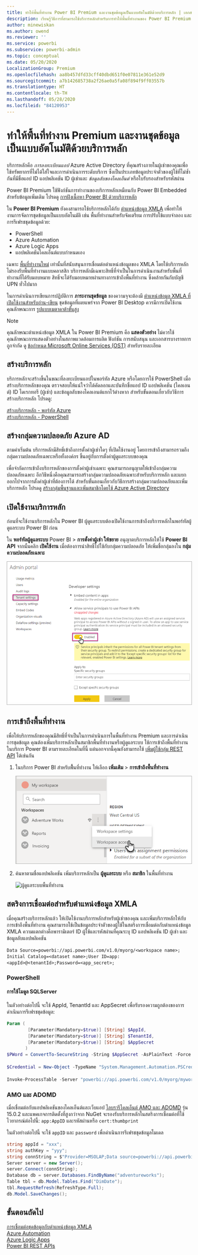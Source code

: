 ```yaml
---
title: ทำให้พื้นที่ทำงาน Power BI Premium และงานชุดข้อมูลเป็นแบบอัตโนมัติด้วยบริการหลัก | เอกสาร Microsoft
description: เรียนรู้วิธีการที่สามารถใช้บริการหลักสำหรับการทำให้พื้นที่ทำงานของ Power BI Premium และงานการจัดการชุดข้อมูลเป็นแบบอัตโนมัติ
author: minewiskan
ms.author: owend
ms.reviewer: ''
ms.service: powerbi
ms.subservice: powerbi-admin
ms.topic: conceptual
ms.date: 05/20/2020
LocalizationGroup: Premium
ms.openlocfilehash: aa8b457dfd33cff40dbd651f0e07811e361e52d9
ms.sourcegitcommit: a7b142685738a2f26ae0a5fa08f894f9ff03557b
ms.translationtype: HT
ms.contentlocale: th-TH
ms.lasthandoff: 05/28/2020
ms.locfileid: "84120953"
---
```

# <a name="automate-premium-workspace-and-dataset-tasks-with-service-principals"></a>ทำให้พื้นที่ทำงาน Premium และงานชุดข้อมูลเป็นแบบอัตโนมัติิด้วยบริการหลัก

บริการหลักคือ *การลงทะเบียนแอป* Azure Active Directory ที่คุณสร้างภายในผู้เช่าของคุณเพื่อใช้ทรัพยากรที่ไม่ได้ใส่ใจและการดำเนินการระดับบริการ ซึ่งเป็นประเภทข้อมูลประจำตัวของผู้ใช้ที่ไม่ซ้ำกันที่มีชื่อแอป ID แอปพลิเคชัน ID ผู้เช่าและ *ข้อมูลลับของไคลเอ็นต์* หรือใบรับรองสำหรับรหัสผ่าน

Power BI Premium ใช้ฟังก์ชันการทำงานของบริการหลักเหมือนกับ Power BI Embedded สำหรับข้อมูลเพิ่มเติม โปรดดู [การฝังเนื้อหา Power BI ด้วยบริการหลัก](../developer/embedded/embed-service-principal.md)

ใน **Power BI Premium** ยังคงสามารถใช้บริการหลักได้กับ [ตำแหน่งข้อมูล XMLA](service-premium-connect-tools.md) เพื่อทำให้งานการจัดการชุดข้อมูลเป็นแบบอัตโนมัติ เช่น พื้นที่ทำงานสำหรับจัดเตรียม การปรับใช้แบบจำลอง และการรีเฟรชชุดข้อมูลด้วย:

- PowerShell
- Azure Automation
- Azure Logic Apps
- แอปพลิเคชันไคลเอ็นต์แบบกำหนดเอง

เฉพาะ [พื้นที่ทำงานใหม่](../collaborate-share/service-new-workspaces.md) เท่านั้นที่สนับสนุนการเชื่อมต่อตำแหน่งข้อมูลของ XMLA โดยใช้บริการหลัก ไม่รองรับพื้นที่ทำงานแบบคลาสสิก บริการหลักมีเฉพาะสิทธิ์ที่จำเป็นในการดำเนินงานสำหรับพื้นที่ทำงานที่ได้รับมอบหมาย สิทธิ์จะได้รับมอบหมายผ่านทางการเข้าถึงพื้นที่ทำงาน ซึ่งคล้ายกันกับบัญชี UPN ทั่วไปมาก

ในการดำเนินการเขียนการปฏิบัติการ **ภาระงานชุดข้อมูล** ของความจุจะต้องมี [ตำแหน่งข้อมูล XMLA ที่เปิดใช้งานสำหรับอ่าน-เขียน](service-premium-connect-tools.md#enable-xmla-read-write) ชุดข้อมูลที่เผยแพร่จาก Power BI Desktop ควรมีการเปิดใช้งานคุณลักษณะการ [รูปแบบเมตาดาต้าขั้นสูง](../connect-data/desktop-enhanced-dataset-metadata.md)

> [!NOTE]
> คุณลักษณะตำแหน่งข้อมูล XMLA ใน Power BI Premium คือ **แสดงตัวอย่าง** ไม่ควรใช้คุณลักษณะการแสดงตัวอย่างในสภาพแวดล้อมการผลิต ฟังก์ชัน การสนับสนุน และเอกสารบางรายการถูกจำกัด  ดู [ข้อกำหนด Microsoft Online Services (OST)](https://www.microsoft.com/licensing/product-licensing/products?rtc=1) สำหรับรายละเอียด

## <a name="create-a-service-principal"></a>สร้างบริการหลัก

บริการหลักจะสร้างขึ้นในขณะที่ลงทะเบียนแอปในพอร์ทัล Azure หรือโดยการใช้ PowerShell เมื่อสร้างบริการหลักของคุณ ตรวจสอบให้แน่ใจว่าได้คัดลอกและบันทึกชื่อแอป ID แอปพลิเคชัน (ไคลเอนต์) ID ไดเรกทอรี (ผู้เช่า) และข้อมูลลับของไคลเอนต์แยกไว้ต่างหาก สำหรับขั้นตอนเกี่ยวกับวิธีการสร้างบริการหลัก โปรดดู:

[สร้างบริการหลัก - พอร์ทัล Azure](https://docs.microsoft.com/azure/active-directory/develop/howto-create-service-principal-portal)   
[สร้างบริการหลัก - PowerShell](https://docs.microsoft.com/azure/active-directory/develop/howto-authenticate-service-principal-powershell)

## <a name="create-an-azure-ad-security-group"></a>สร้างกลุ่มความปลอดภัย Azure AD

ตามค่าเริ่มต้น บริการหลักมีสิทธิ์เข้าถึงการตั้งค่าผู้เช่าใดๆ ที่เปิดใช้งานอยู่ โดยการเข้าถึงสามารถรวมถึงกลุ่มความปลอดภัยเฉพาะหรือทั้งองค์กร ขึ้นอยู่กับการตั้งค่าผู้ดูแลระบบของคุณ

เพื่อจำกัดการเข้าถึงบริการหลักของการตั้งค่าผู้เช่าเฉพาะ คุณสามารถอนุญาตให้เข้าถึงกลุ่มความปลอดภัยเฉพาะ อีกวิธีหนึ่งคือคุณสามารถสร้างกลุ่มความปลอดภัยเฉพาะสำหรับบริการหลัก และแยกออกไปจากการตั้งค่าผู้เช่าที่ต้องการได้ สำหรับขั้นตอนเกี่ยวกับวิธีการสร้างกลุ่มความปลอดภัยและเพิ่มบริการหลัก โปรดดู [สร้างกลุ่มพื้นฐานและเพิ่มสมาชิกโดยใช้ Azure Active Directory](https://docs.microsoft.com/azure/active-directory/fundamentals/active-directory-groups-create-azure-portal)

## <a name="enable-service-principals"></a>เปิดใช้งานบริการหลัก

ก่อนที่จะใช้งานบริการหลักใน Power BI ผู้ดูแลระบบต้องเปิดใช้งานการเข้าถึงบริการหลักในพอร์ทัลผู้ดูแลระบบ Power BI ก่อน

ใน **พอร์ทัลผู้ดูแลระบบ** Power BI > **การตั้งค่าผู้เช่า ให้ขยาย** อนุญาตบริการหลักให้ใช้ **Power BI API** จากนั้นคลิก **เปิดใช้งาน** เมื่อต้องการนำสิทธิ์ไปใช้กับกลุ่มความปลอดภัย ให้เพิ่มชื่อกลุ่มลงใน **กลุ่มความปลอดภัยเฉพาะ**

![การตั้งค่าพื้นที่ทำงาน](media/service-premium-service-principal/admin-portal.png)

## <a name="workspace-access"></a>การเข้าถึงพื้นที่ทำงาน

เพื่อให้บริการหลักของคุณมีสิทธิ์ที่จำเป็นในการดำเนินการในพื้นที่ทำงาน Premium และการดำเนินการชุดข้อมูล คุณต้องเพิ่มบริการหลักเป็นสมาชิกพื้นที่ทำงานหรือผู้ดูแลระบบ ใช้การเข้าถึงพื้นที่ทำงานในบริการ Power BI ตามรายละเอียดในที่นี้ แต่นอกจากนี้คุณยังสามารถใช้ [เพิ่มผู้ใช้กลุ่ม REST API](https://docs.microsoft.com/rest/api/power-bi/groups/addgroupuser) ได้เช่นกัน

1. ในบริการ Power BI สำหรับพื้้นที่ทำงาน ให้เลือก **เพิ่มเติม** > **การเข้าถึงพื้นที่ทำงาน**

    ![การตั้งค่าพื้นที่ทำงาน](media/service-premium-service-principal/workspace-access.png)

2. ค้นหาตามชื่อแอปพลิเคชัน เพิ่มบริการหลักเป็น **ผู้ดูแลระบบ** หรือ **สมาชิก** ในพื้นที่ทำงาน

    ![ผู้ดูแลระบบพื้นที่ทำงาน](media/service-premium-service-principal/add-service-principal-in-the-UI.png)

## <a name="connection-strings-for-the-xmla-endpoint"></a>สตริงการเชื่อมต่อสำหรับตำแหน่งข้อมูล XMLA

เมื่อคุณสร้างบริการหลักแล้ว ให้เปิดใช้งานบริการหลักสำหรับผู้เช่าของคุณ และเพิ่มบริการหลักให้กับการเข้าถึงพื้นที่ทำงาน คุณสามารถใช้เป็นข้อมูลประจำตัวของผู้ใช้ในสตริงการเชื่อมต่อกับตำแหน่งข้อมูล XMLA ความแตกต่างคือพารามิเตอร์ ID ผู้ใช้และรหัสผ่านที่คุณระบุ ID แอปพลิเคชัน ID ผู้เช่า และข้อมูลลับแอปพลิเคชัน

`Data Source=powerbi://api.powerbi.com/v1.0/myorg/<workspace name>; Initial Catalog=<dataset name>;User ID=app:<appId>@<tenantId>;Password=<app_secret>;`

### <a name="powershell"></a>PowerShell

#### <a name="using-sqlserver-module"></a>การใช้โมดูล SQLServer

ในตัวอย่างต่อไปนี้ จะใช้ AppId, TenantId และ AppSecret เพื่อรับรองความถูกต้องของการดำเนินการรีเฟรชชุดข้อมูล:

```powershell
Param (
        [Parameter(Mandatory=$true)] [String] $AppId,
        [Parameter(Mandatory=$true)] [String] $TenantId,
        [Parameter(Mandatory=$true)] [String] $AppSecret
       )
$PWord = ConvertTo-SecureString -String $AppSecret -AsPlainText -Force

$Credential = New-Object -TypeName "System.Management.Automation.PSCredential" -ArgumentList $AppId, $PWord

Invoke-ProcessTable -Server "powerbi://api.powerbi.com/v1.0/myorg/myworkspace" -TableName "mytable" -DatabaseName "mydataset" -RefreshType "Full" -ServicePrincipal -ApplicationId $AppId -TenantId $TenantId -Credential $Credential
```

### <a name="amo-and-adomd"></a>AMO และ ADOMD

เมื่อเชื่อมต่อกับแอปพลิเคชันของไคลเอ็นต์และเว็บแอป [ไลบรารีไคลเอ็นต์ AMO และ ADOMD](https://docs.microsoft.com/azure/analysis-services/analysis-services-data-providers) รุ่น 15.0.2 และแพคเกจการติดตั้งที่สูงกว่าจาก NuGet จะรองรับบริการหลักในสตริงการเชื่อมต่อที่ใช้ไวยากรณ์ต่อไปนี้: `app:AppID` และรหัสผ่านหรือ `cert:thumbprint`

ในตัวอย่างต่อไปนี้ จะใช้ `appID` และ `password` เพื่อดำเนินการรีเฟรชชุดข้อมูลโมเดล

```csharp
string appId = "xxx";
string authKey = "yyy";
string connString = $"Provider=MSOLAP;Data source=powerbi://api.powerbi.com/v1.0/<tenant>/<workspacename>;Initial catalog=<datasetname>;User ID=app:{appId};Password={authKey};";
Server server = new Server();
server.Connect(connString);
Database db = server.Databases.FindByName("adventureworks");
Table tbl = db.Model.Tables.Find("DimDate");
tbl.RequestRefresh(RefreshType.Full);
db.Model.SaveChanges();
```

## <a name="next-steps"></a>ขั้นตอนถัดไป

[การเชื่อมต่อชุดข้อมูลกับตำแหน่งข้อมูล XMLA](service-premium-connect-tools.md)  
[Azure Automation](https://docs.microsoft.com/azure/automation)  
[Azure Logic Apps](https://docs.microsoft.com/azure/logic-apps/)  
[Power BI REST APIs](https://docs.microsoft.com/rest/api/power-bi/)
